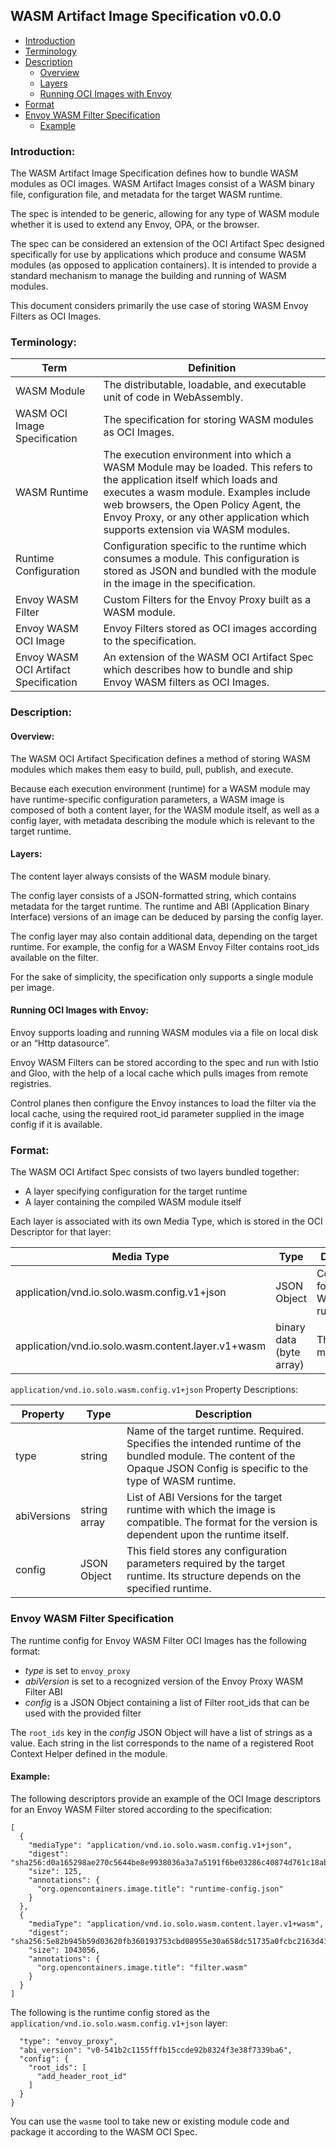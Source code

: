
## WASM Artifact Image Specification v0.0.0

- [Introduction](#introduction)
- [Terminology](#terminology)
- [Description](#description)
    - [Overview](#overview)
    - [Layers](#layers)
    - [Running OCI Images with Envoy](#running-oci-images-with-envoy)
- [Format](#format)
- [Envoy WASM Filter Specification](#envoy-wasm-filter-specification)
    - [Example](#example)


### Introduction:

The WASM Artifact Image Specification defines how to bundle WASM modules as OCI images. WASM Artifact Images consist of a WASM binary file, configuration file, and metadata for the target WASM runtime.

The spec is intended to be generic, allowing for any type of WASM module whether it is used to extend any Envoy, OPA, or the browser.

The spec can be considered an extension of the OCI Artifact Spec designed specifically for use by applications which produce and consume WASM modules (as opposed to application containers). It is intended to provide a standard mechanism to manage the building and running of WASM modules. 

This document considers primarily the use case of storing WASM Envoy Filters as OCI Images.

### Terminology:

| Term                               | Definition                                       |
|------------------------------------|--------------------------------------------------|
| WASM Module                        | The distributable, loadable, and executable unit of code in WebAssembly. 
| WASM OCI Image Specification       | The specification for storing WASM modules as OCI Images.
| WASM Runtime                       | The execution environment into which a WASM Module may be loaded. This refers to the application itself which loads and executes a wasm module. Examples include web browsers, the Open Policy Agent, the Envoy Proxy, or any other application which supports extension via WASM modules. 
| Runtime Configuration              | Configuration specific to the runtime which consumes a module. This configuration is stored as JSON and bundled with the module in the image in the specification. 
| Envoy WASM Filter                  | Custom Filters for the Envoy Proxy built as a WASM module.
| Envoy WASM OCI Image               | Envoy Filters stored as OCI images according to the specification. 
| Envoy WASM OCI Artifact Specification | An extension of the WASM OCI Artifact Spec which describes how to bundle and ship Envoy WASM filters as OCI Images. |

### Description:

#### Overview:

The WASM OCI Artifact Specification defines a method of storing WASM modules which makes them easy to build, pull, publish, and execute.

Because each execution environment (runtime) for a WASM module may have runtime-specific configuration parameters, a WASM image is composed of both a content layer, for the WASM module itself, as well as a config layer, with metadata describing the module which is relevant to the target runtime.

#### Layers:

The content layer always consists of the WASM module binary. 

The config layer consists of a JSON-formatted string, which contains metadata for the target runtime. The runtime and ABI (Application Binary Interface) versions of an image can be deduced by parsing the config layer. 

The config layer may also contain additional data, depending on the target runtime. For example, the config for a WASM Envoy Filter contains root_ids available on the filter. 

For the sake of simplicity, the specification only supports a single module per image.

#### Running OCI Images with Envoy:

Envoy supports loading and running WASM modules via a file on local disk or an “Http datasource”.

Envoy WASM Filters can be stored according to the spec and run with Istio and Gloo, with the help of a local cache which pulls images from remote registries.  

Control planes then configure the Envoy instances to load the filter via the local cache, using the required root_id parameter supplied in the image config if it is available.


### Format:

The WASM OCI Artifact Spec consists of two layers bundled together:
- A layer specifying configuration for the target runtime
- A layer containing the compiled WASM module itself

Each layer is associated with its own Media Type, which is stored in the OCI Descriptor for that layer:

| Media Type | Type | Description |
|------------|------|-------------|
| application/vnd.io.solo.wasm.config.v1+json | JSON Object | Configuration for the Target WASM runtime.
| application/vnd.io.solo.wasm.content.layer.v1+wasm | binary data (byte array) | The compiled module data |

`application/vnd.io.solo.wasm.config.v1+json` Property Descriptions:

| Property   | Type | Description |
|------------|------|-------------|
| type | string | Name of the target runtime. Required. Specifies the intended runtime of the bundled module. The content of the Opaque JSON Config is specific to the type of WASM runtime. 
| abiVersions | string array | List of ABI Versions for the target runtime with which the image is compatible. The format for the version is dependent upon the runtime itself.
| config | JSON Object | This field stores any configuration parameters required by the target runtime. Its structure depends on the specified runtime. |


### Envoy WASM Filter Specification

The runtime config for Envoy WASM Filter OCI Images has the following format:

- *type* is set to `envoy_proxy`
- *abiVersion* is set to a recognized version of the Envoy Proxy WASM Filter ABI 
- *config* is a JSON Object containing a list of Filter root_ids that can be used with the provided filter

The `root_ids` key in the *config* JSON Object will have a list of strings as a value. Each string in the list corresponds to the name of a registered Root Context Helper defined in the module.

#### Example:

The following descriptors provide an example of the OCI Image descriptors for an Envoy WASM Filter stored according to the specification:
```
[
  {
    "mediaType": "application/vnd.io.solo.wasm.config.v1+json",
    "digest": "sha256:d0a165298ae270c5644be8e9938036a3a7a5191f6be03286c40874d761c18abf",
    "size": 125,
    "annotations": {
      "org.opencontainers.image.title": "runtime-config.json"
    }
  },
  {
    "mediaType": "application/vnd.io.solo.wasm.content.layer.v1+wasm",
    "digest": "sha256:5e82b945b59d03620fb360193753cbd08955e30a658dc51735a0fcbc2163d41c",
    "size": 1043056,
    "annotations": {
      "org.opencontainers.image.title": "filter.wasm"
    }
  }
]
```

The following is the runtime config stored as the `application/vnd.io.solo.wasm.config.v1+json` layer:

```{
  "type": "envoy_proxy",
  "abi_version": "v0-541b2c1155fffb15ccde92b8324f3e38f7339ba6",
  "config": {
    "root_ids": [
      "add_header_root_id"
    ]
  }
}
```

You can use the `wasme` tool to take new or existing module code and package it according to the WASM OCI Spec.